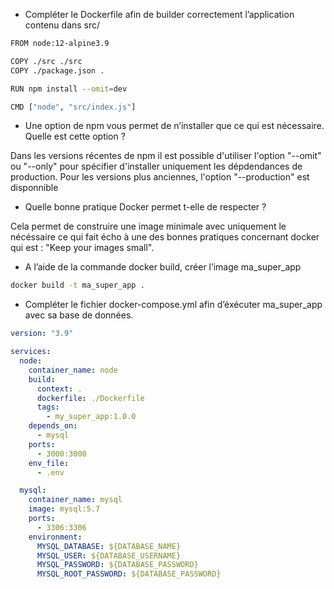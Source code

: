 - Compléter le Dockerfile afin de builder correctement l’application contenu dans src/

```bash
FROM node:12-alpine3.9

COPY ./src ./src
COPY ./package.json .

RUN npm install --omit=dev

CMD ["node", "src/index.js"]
```

- Une option de npm vous permet de n’installer que ce qui est nécessaire. Quelle est cette option ?

Dans les versions récentes de npm il est possible d'utiliser l'option "--omit" ou "--only" pour spécifier d'installer uniquement les dépdendances de production.
Pour les versions plus anciennes, l'option "--production" est disponnible

- Quelle bonne pratique Docker permet t-elle de respecter ?

Cela permet de construire une image minimale avec uniquement le nécéssaire ce qui fait écho à une des bonnes pratiques concernant docker qui est : "Keep your images small".

- A l’aide de la commande docker build, créer l’image ma_super_app

```bash
docker build -t ma_super_app .
```

- Compléter le fichier docker-compose.yml afin d’éxécuter ma_super_app avec sa base de données.
```yaml
version: "3.9"

services:
  node:
    container_name: node
    build: 
      context: .
      dockerfile: ./Dockerfile
      tags:
        - my_super_app:1.0.0
    depends_on:
      - mysql 
    ports:
      - 3000:3000
    env_file:
      - .env

  mysql:
    container_name: mysql
    image: mysql:5.7
    ports:
      - 3306:3306
    environment:
      MYSQL_DATABASE: ${DATABASE_NAME}
      MYSQL_USER: ${DATABASE_USERNAME}
      MYSQL_PASSWORD: ${DATABASE_PASSWORD}
      MYSQL_ROOT_PASSWORD: ${DATABASE_PASSWORD}
```
